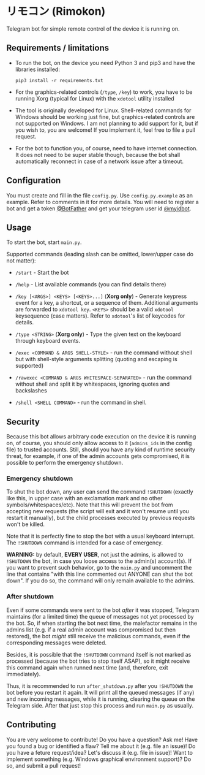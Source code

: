# リモコン (Rimokon)

Telegram bot for simple remote control of the device it is running on.

## Requirements / limitations

- To run the bot, on the device you need Python 3 and pip3 and have the libraries
  installed:
  ```
  pip3 install -r requirements.txt
  ```

- For the graphics-related controls (`/type`, `/key`) to work, you have to be running
  Xorg (typical for Linux) with the `xdotool` utility installed

- The tool is originally developed for Linux. Shell-related commands for Windows
  should be working just fine, but graphics-related controls are not supported on
  Windows. I am not planning to add support for it, but if you wish to, you are
  welcome! If you implement it, feel free to file a pull request.

- For the bot to function you, of course, need to have internet connection. It does
  not need to be super stable though, because the bot shall automatically reconnect
  in case of a network issue after a timeout.

## Configuration

You must create and fill in the file `config.py`. Use `config.py.example` as an
example. Refer to comments in it for more details. You will need to register a bot
and get a token [@BotFather](https://t.me/BotFather) and get your telegram user id
[@myidbot](https://t.me/myidbot).

## Usage

To start the bot, start `main.py`.

Supported commands (leading slash can be omitted, lower/upper case do not matter):
- `/start` - Start the bot

- `/help` - List available commands (you can find details there)

- `/key [<ARGS>] <KEYS> [<KEYS>...]` (**Xorg only**) - Generate keypress event for a key,
  a shortcut, or a sequence of them. Additional arguments are forwarded to `xdotool key`.
  `<KEYS>` should be a valid `xdotool` keysequence (case matters). Refer to
  `xdotool`'s list of keycodes for details.

- `/type <STRING>` (**Xorg only**) - Type the given text on the keyboard through
  keyboard events.

- `/exec <COMMAND & ARGS SHELL-STYLE>` - run the command without shell but with
  shell-style arguments splitting (quoting and escaping is supported)

- `/rawexec <COMMAND & ARGS WHITESPACE-SEPARATED>` - run the command without shell
  and split it by whitespaces, ignoring quotes and backslashes

- `/shell <SHELL COMMAND>` - run the command in shell.

## Security

Because this bot allows arbitrary code execution on the device it is running on, of course,
you should only allow access to it (`admins_ids` in the config file) to trusted accounts.
Still, should you have any kind of runtime security threat, for example, if one of the admin
accounts gets compromised, it is possible to perform the emergency shutdown.

### Emergency shutdown

To shut the bot down, any user can send the command `!SHUTDOWN` (exactly like this, in
upper case with an exclamation mark and no other symbols/whitespaces/etc). Note that this
will prevent the bot from accepting new requests (the script will exit and it won't resume
until you restart it manually), but the child processes executed by previous requests won't
be killed.

Note that it is perfectly fine to stop the bot with a usual keyboard interrupt. The
`!SHUTDOWN` command is intended for a case of emergency.

**WARNING:** by default, **EVERY USER**, not just the admins, is allowed to `!SHUTDOWN` the bot,
in case you loose access to the admin(s) account(s). If you want to prevent such behavior, go
to the `main.py` and uncomment the line that contains "with this line commented out ANYONE
can shut the bot down". If you do so, the command will only remain available to the admins.

### After shutdown

Even if some commands were sent to the bot _after_ it was stopped, Telegram maintains (for a
limited time) the queue of messages not yet processed by the bot. So, if when starting the bot
next time, the malefactor remains in the admins list (e.g. if a real admin account was
compromised but then restored), the bot _might_ still receive the malicious commands, even if
the corresponding messages were deleted.

Besides, it is possible that the `!SHUTDOWN` command itself is not marked as processed
(because the bot tries to stop itself ASAP), so it might receive this command again when
runned next time (and, therefore, exit immediately).

Thus, it is recommended to run `after_shutdown.py` after you `!SHUTDOWN` the bot before
you restart it again. It will print all the queued messages (if any) and new incoming
messages, while it is running, clearing the queue on the Telegram side. After that just stop
this process and run `main.py` as usually.

## Contributing

You are very welcome to contribute! Do you have a question? Ask me! Have you found a bug
or identified a flaw? Tell me about it (e.g. file an issue)! Do you have a feture
request/idea? Let's discuss it (e.g. file in issue)! Want to implement something (e.g.
Windows graphical environment support)? Do so, and submit a pull request!
